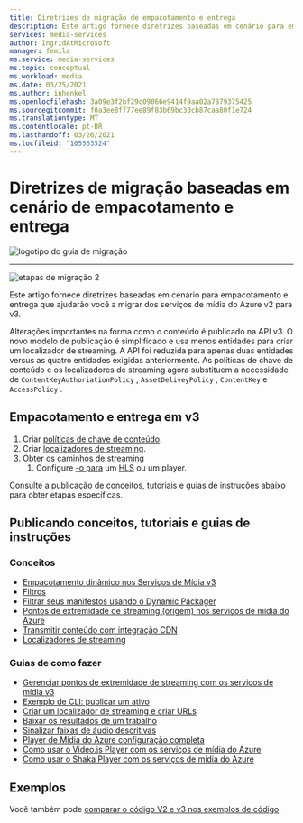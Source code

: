 ```yaml
---
title: Diretrizes de migração de empacotamento e entrega
description: Este artigo fornece diretrizes baseadas em cenário para empacotamento e entrega que ajudarão você a migrar dos serviços de mídia do Azure v2 para v3.
services: media-services
author: IngridAtMicrosoft
manager: femila
ms.service: media-services
ms.topic: conceptual
ms.workload: media
ms.date: 03/25/2021
ms.author: inhenkel
ms.openlocfilehash: 3a09e3f2bf29c09066e9414f9aa02a7879375425
ms.sourcegitcommit: f0a3ee8ff77ee89f83b69bc30cb87caa80f1e724
ms.translationtype: MT
ms.contentlocale: pt-BR
ms.lasthandoff: 03/26/2021
ms.locfileid: "105563524"
---
```

# <a name="packaging-and-delivery-scenario-based-migration-guidance"></a>Diretrizes de migração baseadas em cenário de empacotamento e entrega

![logotipo do guia de migração](./media/migration-guide/azure-media-services-logo-migration-guide.svg)

<hr color="#5ea0ef" size="10">

![etapas de migração 2](./media/migration-guide/steps-4.svg)

Este artigo fornece diretrizes baseadas em cenário para empacotamento e entrega que ajudarão você a migrar dos serviços de mídia do Azure v2 para v3.

Alterações importantes na forma como o conteúdo é publicado na API v3. O novo modelo de publicação é simplificado e usa menos entidades para criar um localizador de streaming. A API foi reduzida para apenas duas entidades versus as quatro entidades exigidas anteriormente. As políticas de chave de conteúdo e os localizadores de streaming agora substituem a necessidade de `ContentKeyAuthoriationPolicy` , `AssetDeliveyPolicy` , `ContentKey` e `AccessPolicy` .

## <a name="packaging-and-delivery-in-v3"></a>Empacotamento e entrega em v3

1. Criar [políticas de chave de conteúdo](content-key-policy-concept.md).
1. Criar [localizadores de streaming](streaming-locators-concept.md).
1. Obter os [caminhos de streaming](create-streaming-locator-build-url.md) 
    1. Configure [-o para](dynamic-packaging-overview.md#mpeg-dash-protocol) um [HLS](dynamic-packaging-overview.md#hls-protocol) ou um player.

Consulte a publicação de conceitos, tutoriais e guias de instruções abaixo para obter etapas específicas.

## <a name="publishing-concepts-tutorials-and-how-to-guides"></a>Publicando conceitos, tutoriais e guias de instruções

### <a name="concepts"></a>Conceitos

- [Empacotamento dinâmico nos Serviços de Mídia v3](dynamic-packaging-overview.md)
- [Filtros](filters-concept.md)
- [Filtrar seus manifestos usando o Dynamic Packager](filters-dynamic-manifest-overview.md)
- [Pontos de extremidade de streaming (origem) nos serviços de mídia do Azure](streaming-endpoint-concept.md)
- [Transmitir conteúdo com integração CDN](scale-streaming-cdn.md)
- [Localizadores de streaming](streaming-locators-concept.md)

### <a name="how-to-guides"></a>Guias de como fazer

- [Gerenciar pontos de extremidade de streaming com os serviços de mídia v3](manage-streaming-endpoints-howto.md)
- [Exemplo de CLI: publicar um ativo](cli-publish-asset.md)
- [Criar um localizador de streaming e criar URLs](create-streaming-locator-build-url.md)
- [Baixar os resultados de um trabalho](download-results-howto.md)
- [Sinalizar faixas de áudio descritivas](signal-descriptive-audio-howto.md)
- [Player de Mídia do Azure configuração completa](../azure-media-player/azure-media-player-full-setup.md)
- [Como usar o Video.js Player com os serviços de mídia do Azure](how-to-video-js-player.md)
- [Como usar o Shaka Player com os serviços de mídia do Azure](how-to-shaka-player.md)

## <a name="samples"></a>Exemplos

Você também pode [comparar o código V2 e v3 nos exemplos de código](migrate-v-2-v-3-migration-samples.md).
